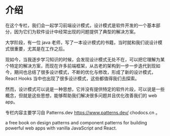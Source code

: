 # 介绍
在这个专栏，我们会一起学习前端设计模式，设计模式是软件开发的一个基本部分，因为它们为软件设计中经常出现的问题提供了典型的解决方案。

大学阶段，有一位 java 老师，写了一本设计模式的书籍，当时就和我们说设计模式很重要，尤其是在工作之后。

现如今，当我逐步学习知识的时候，会发现设计模式无处不在，可以把它理解为某个特定的解决方案，而现在许多前端框架，从古老的架构到一步一步迭代到现如今，期间也总结了很多设计模式，不断的优化与修改，形成了新的设计模式，React Hooks 当中也出现了很多设计模式，这些都值得我们去探索。

然而，设计模式可以说是一种思想，它并没有提供特定的软件片段，可以说是一些概念，但就是这些思想，能够帮助我们解决很多问题并且优化改善我们的 web app。

专栏内容主要学习自
Patterns.dev
https://www.patterns.dev/
chodocs.cn
。

a free book on design patterns and component patterns for building powerful web apps with vanilla JavaScript and React.